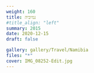 ```yaml
---
weight: 160
title: נמיביה
#title_align: "left"
summary: 2015
date: 2020-12-15
draft: false

gallery: gallery/Travel/Namibia
files: "*"
cover: IMG_08252-Edit.jpg
---
```

